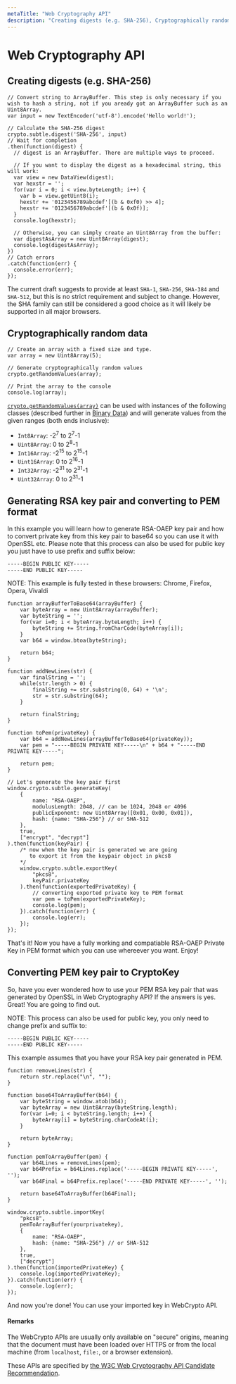 ```yaml
---
metaTitle: "Web Cryptography API"
description: "Creating digests (e.g. SHA-256), Cryptographically random data, Generating RSA key pair and converting to PEM format, Converting PEM key pair to CryptoKey"
---
```


# Web Cryptography API



## Creating digests (e.g. SHA-256)


```
// Convert string to ArrayBuffer. This step is only necessary if you wish to hash a string, not if you aready got an ArrayBuffer such as an Uint8Array.
var input = new TextEncoder('utf-8').encode('Hello world!');

// Calculate the SHA-256 digest
crypto.subtle.digest('SHA-256', input)
// Wait for completion
.then(function(digest) {
  // digest is an ArrayBuffer. There are multiple ways to proceed.

  // If you want to display the digest as a hexadecimal string, this will work:
  var view = new DataView(digest);
  var hexstr = '';
  for(var i = 0; i < view.byteLength; i++) {
    var b = view.getUint8(i);
    hexstr += '0123456789abcdef'[(b & 0xf0) >> 4];
    hexstr += '0123456789abcdef'[(b & 0x0f)];
  }
  console.log(hexstr);

  // Otherwise, you can simply create an Uint8Array from the buffer:
  var digestAsArray = new Uint8Array(digest);
  console.log(digestAsArray);
})
// Catch errors
.catch(function(err) {
  console.error(err);
});

```

The current draft suggests to provide at least `SHA-1`, `SHA-256`, `SHA-384` and `SHA-512`, but this is no strict requirement and subject to change. However, the SHA family can still be considered a good choice as it will likely be supported in all major browsers.



## Cryptographically random data


```
// Create an array with a fixed size and type.
var array = new Uint8Array(5);

// Generate cryptographically random values
crypto.getRandomValues(array);

// Print the array to the console
console.log(array);

```

[`crypto.getRandomValues(array)`](https://developer.mozilla.org/en-US/docs/Web/API/RandomSource/getRandomValues) can be used with instances of the following classes (described further in [Binary Data](http://stackoverflow.com/documentation/javascript/417/binary-data#t=201607192101507088285)) and will generate values from the given ranges (both ends inclusive):

- `Int8Array`: -2<sup>7</sup> to 2<sup>7</sup>-1
- `Uint8Array`: 0 to 2<sup>8</sup>-1
- `Int16Array`: -2<sup>15</sup> to 2<sup>15</sup>-1
- `Uint16Array`: 0 to 2<sup>16</sup>-1
- `Int32Array`: -2<sup>31</sup> to 2<sup>31</sup>-1
- `Uint32Array`: 0 to 2<sup>31</sup>-1



## Generating RSA key pair and converting to PEM format


In this example you will learn how to generate RSA-OAEP key pair and how to convert private key from this key pair to base64 so you can use it with OpenSSL etc. Please note that this process can also be used for public key you just have to use prefix and suffix below:

```
-----BEGIN PUBLIC KEY-----
-----END PUBLIC KEY-----

```

NOTE: This example is fully tested in these browsers: Chrome, Firefox, Opera, Vivaldi

```
function arrayBufferToBase64(arrayBuffer) {
    var byteArray = new Uint8Array(arrayBuffer);
    var byteString = '';
    for(var i=0; i < byteArray.byteLength; i++) {
        byteString += String.fromCharCode(byteArray[i]);
    }
    var b64 = window.btoa(byteString);

    return b64;
}

function addNewLines(str) {
    var finalString = '';
    while(str.length > 0) {
        finalString += str.substring(0, 64) + '\n';
        str = str.substring(64);
    }

    return finalString;
}

function toPem(privateKey) {
    var b64 = addNewLines(arrayBufferToBase64(privateKey));
    var pem = "-----BEGIN PRIVATE KEY-----\n" + b64 + "-----END PRIVATE KEY-----";
    
    return pem;
}

// Let's generate the key pair first
window.crypto.subtle.generateKey(
    {
        name: "RSA-OAEP",
        modulusLength: 2048, // can be 1024, 2048 or 4096
        publicExponent: new Uint8Array([0x01, 0x00, 0x01]),
        hash: {name: "SHA-256"} // or SHA-512
    },
    true,
    ["encrypt", "decrypt"]
).then(function(keyPair) {
    /* now when the key pair is generated we are going
       to export it from the keypair object in pkcs8
    */
    window.crypto.subtle.exportKey(
        "pkcs8",
        keyPair.privateKey
    ).then(function(exportedPrivateKey) {
        // converting exported private key to PEM format
        var pem = toPem(exportedPrivateKey);
        console.log(pem);
    }).catch(function(err) {
        console.log(err);
    });
});

```

That's it! Now you have a fully working and compatiable RSA-OAEP Private Key in PEM format which you can use whereever you want. Enjoy!



## Converting PEM key pair to CryptoKey


So, have you ever wondered how to use your PEM RSA key pair that was generated by OpenSSL in Web Cryptography API? If the answers is yes. Great! You are going to find out.

NOTE: This process can also be used for public key, you only need to change prefix and suffix to:

```
-----BEGIN PUBLIC KEY-----
-----END PUBLIC KEY-----

```

This example assumes that you have your RSA key pair generated in PEM.

```
function removeLines(str) {
    return str.replace("\n", "");
}

function base64ToArrayBuffer(b64) {
    var byteString = window.atob(b64);
    var byteArray = new Uint8Array(byteString.length);
    for(var i=0; i < byteString.length; i++) {
        byteArray[i] = byteString.charCodeAt(i);
    }

    return byteArray;
}

function pemToArrayBuffer(pem) {
    var b64Lines = removeLines(pem);
    var b64Prefix = b64Lines.replace('-----BEGIN PRIVATE KEY-----', '');
    var b64Final = b64Prefix.replace('-----END PRIVATE KEY-----', '');

    return base64ToArrayBuffer(b64Final);
}

window.crypto.subtle.importKey(
    "pkcs8",
    pemToArrayBuffer(yourprivatekey),
    {
        name: "RSA-OAEP",
        hash: {name: "SHA-256"} // or SHA-512
    },
    true,
    ["decrypt"]
).then(function(importedPrivateKey) {
    console.log(importedPrivateKey);
}).catch(function(err) {
    console.log(err);
});

```

And now you're done! You can use your imported key in WebCrypto API.



#### Remarks


The WebCrypto APIs are usually only available on "secure" origins, meaning that the document must have been loaded over HTTPS or from the local machine (from `localhost`, `file:`, or a browser extension).

These APIs are specified by [the W3C Web Cryptography API Candidate Recommendation](https://www.w3.org/TR/WebCryptoAPI/).

